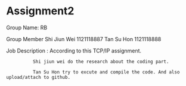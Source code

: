 # Assignment2
Group Name: RB

Group Member Shi Jiun Wei 1121118887
Tan Su Hon 1121118888

Job Description : According to this TCP/IP assignment.

              Shi jiun wei do the research about the coding part. 

              Tan Su Hon try to excute and compile the code. And also upload/attach to github.
